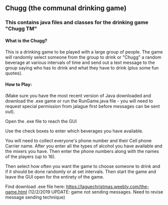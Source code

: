 ## Chugg (the communal drinking game)

### This contains java files and classes for the drinking game "Chugg TM"

#### What is the Chugg?

This is a drinking game to be played with a large group of people. The game will randomly select someone from the group to drink or "Chugg" a random beverage at various intervals of time and send out a text message to the group saying who has to drink and what they have to drink (plus some fun quotes).


#### How to Play:

(Make sure you have the most recent version of Java downloaded and download the .exe game or run the RunGame.java file - you will need to request special permission from jalague first before messages can be sent out).

Open the .exe file to reach the GUI

Use the check boxes to enter which beverages you have available.

You will need to collect everyone's phone number and their Cell phone Carrier name. After you enter all the types of alcohol you have available and the mixers you have. Then enter the phone numbers along with the names of the players (up to 16). 

Then select how often you want the game to choose someone to drink and if it should be done randomly or at set intervals. Then start the game and leave the GUI open for the entirety of the game.




Find download .exe file here: https://laguechristmas.weebly.com/the-game.html
(12/2/2019 UPDATE: game not sending messages. Need to revise message sending technique)
